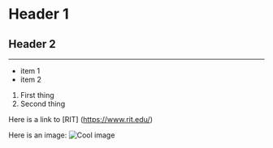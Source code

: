# Header 1
## Header 2

---

- item 1
- item 2

1. First thing
2. Second thing

Here is a link to [RIT] (https://www.rit.edu/)

Here is an image:
![Cool image](https://pin.it/3WCaFJq6T)
